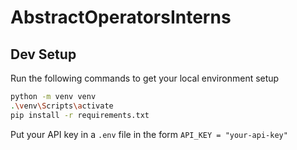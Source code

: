 # AbstractOperatorsInterns

## Dev Setup
Run the following commands to get your local environment setup
```bash
python -m venv venv
.\venv\Scripts\activate
pip install -r requirements.txt
```

Put your API key in a ```.env``` file in the form ```API_KEY = "your-api-key"```
